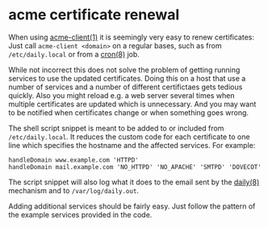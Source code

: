 # acme certificate renewal

When using [acme-client(1)](https://man.openbsd.org/acme-client) it is seemingly very easy to renew certificates: Just call `acme-client <domain>` on a regular bases, such as from `/etc/daily.local` or from a [cron(8)](https://man.openbsd.org/cron) job.

While not incorrect this does not solve the problem of getting running services to use the updated certificates. Doing this on a host that use a number of services and a number of different certifictaes gets tedious quickly. Also you might reload e.g. a web server several times when multiple certificates are updated which is unnecessary. And you may want to be notified when certificates change or when something goes wrong.

The shell script snippet is meant to be added to or included from `/etc/daily.local`. It reduces the custom code for each certificate to one line which specifies the hostname and the affected services. For example:
```
handleDomain www.example.com 'HTTPD'
handleDomain mail.example.com 'NO_HTTPD' 'NO_APACHE' 'SMTPD' 'DOVECOT'
```

The script snippet will also log what it does to the email sent by the [daily(8)](https://man.openbsd.org/daily) mechanism and to `/var/log/daily.out`.

Adding additional services should be fairly easy. Just follow the pattern of the example services provided in the code.
